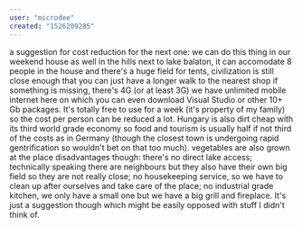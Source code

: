 ```yaml
---
user: "microdee"
created: "1526209285"
---
```


a suggestion for cost reduction for the next one: we can do this thing in our weekend house as well in the hills next to lake balaton, it can accomodate 8 people in the house and there's a huge field for tents, civilization is still close enough that you can just have a longer walk to the nearest shop if something is missing, there's 4G (or at least 3G) we have unlimited mobile internet here on which you can even download Visual Studio or other 10+ Gb packages. It's totally free to use for a week (it's property of my family) so the cost per person can be reduced a lot. Hungary is also dirt cheap with its third world grade economy so food and tourism is usually half if not third of the costs as in Germany (though the closest town is undergoing rapid gentrification so wouldn't bet on that too much). vegetables are also grown at the place
disadvantages though:
there's no direct lake access; technically speaking there are neighbours but they also have their own big field so they are not really close; no housekeeping service, so we have to clean up after ourselves and take care of the place; no industrial grade kitchen, we only have a small one but we have a big grill and fireplace.
It's just a suggestion though which might be easily opposed with stuff I didn't think of.
